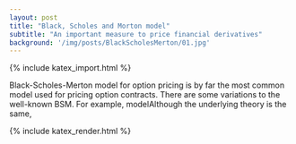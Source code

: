 ```yaml
---
layout: post
title: "Black, Scholes and Morton model"
subtitle: "An important measure to price financial derivatives"
background: '/img/posts/BlackScholesMerton/01.jpg'
---
```


{% include katex_import.html %}

Black-Scholes-Merton model for option pricing is by far the most common model used for pricing option contracts. There are some variations to the well-known BSM. For example, modelAlthough the underlying theory is the same,


{% include katex_render.html %}